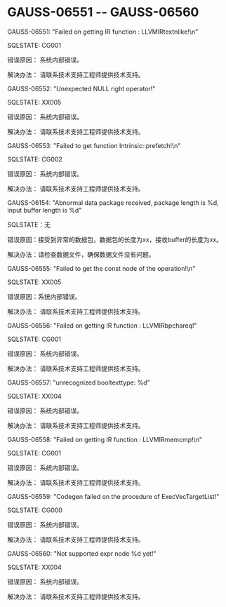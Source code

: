 # GAUSS-06551 -- GAUSS-06560<a name="ZH-CN_TOPIC_0302072882"></a>

GAUSS-06551: "Failed on getting IR function : LLVMIRtextnlike!\\n"

SQLSTATE: CG001

错误原因： 系统内部错误。

解决办法： 请联系技术支持工程师提供技术支持。

GAUSS-06552: "Unexpected NULL right operator!"

SQLSTATE: XX005

错误原因： 系统内部错误。

解决办法： 请联系技术支持工程师提供技术支持。

GAUSS-06553: "Failed to get function Intrinsic::prefetch!\\n"

SQLSTATE: CG002

错误原因： 系统内部错误。

解决办法： 请联系技术支持工程师提供技术支持。

GAUSS-06154: "Abnormal data package received, package length is %d, input buffer length is %d"

SQLSTATE：无

错误原因：接受到异常的数据包，数据包的长度为xx，接收buffer的长度为xx。

解决办法：请检查数据文件，确保数据文件没有问题。

GAUSS-06555: "Failed to get the const node of the operation!\\n"

SQLSTATE: XX005

错误原因：系统内部错误。

解决办法： 请联系技术支持工程师提供技术支持。

GAUSS-06556: "Failed on getting IR function : LLVMIRbpchareq!"

SQLSTATE: CG001

错误原因： 系统内部错误。

解决办法： 请联系技术支持工程师提供技术支持。

GAUSS-06557: "unrecognized booltexttype: %d"

SQLSTATE: XX004

错误原因： 系统内部错误。

解决办法： 请联系技术支持工程师提供技术支持。

GAUSS-06558: "Failed on getting IR function : LLVMIRmemcmp!\\n"

SQLSTATE: CG001

错误原因： 系统内部错误。

解决办法： 请联系技术支持工程师提供技术支持。

GAUSS-06559: "Codegen failed on the procedure of ExecVecTargetList!"

SQLSTATE: CG000

错误原因： 系统内部错误。

解决办法： 请联系技术支持工程师提供技术支持。

GAUSS-06560: "Not supported expr node %d yet!"

SQLSTATE: XX004

错误原因： 系统内部错误。

解决办法： 请联系技术支持工程师提供技术支持。

